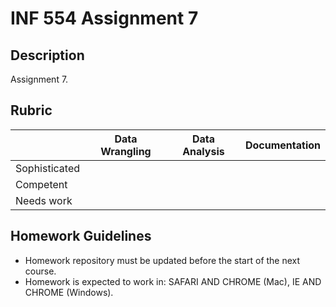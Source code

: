 # INF 554 Assignment 7

## Description 
Assignment 7.

## Rubric

| 	            | Data Wrangling	| Data Analysis	| Documentation |
| ------------- | --------------- | ------------- | ------------- |
| Sophisticated	|  |  |  |
| Competent	    |  |  |  |
| Needs work	  |  |  |  |


## Homework Guidelines
- Homework repository must be updated before the start of the next course. 
- Homework is expected to work in: SAFARI AND CHROME (Mac), IE AND CHROME (Windows).
